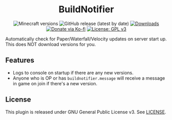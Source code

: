 <h1 align="center">BuildNotifier</h1>

<p align="center">
	<img src="https://img.shields.io/badge/Minecraft-1.19+-orange" alt="Minecraft versions">
	<img src="https://img.shields.io/github/v/release/hyperdefined/BuildNotifier" alt="GitHub release (latest by date)">
	<a href="https://github.com/hyperdefined/BuildNotifier/releases"><img src="https://img.shields.io/github/downloads/hyperdefined/BuildNotifier/total?logo=github" alt="Downloads"></a>
	<a href="https://ko-fi.com/hyperdefined"><img src="https://img.shields.io/badge/Donate-Ko--fi-red" alt="Donate via Ko-fi"></a>
	<a href="https://www.gnu.org/licenses/gpl-3.0"><img src="https://img.shields.io/badge/License-GPLv3-blue.svg" alt="License: GPL v3"></a>
</p>

Automatically check for Paper/Waterfall/Velocity updates on server start up. This does NOT download versions for you.

## Features
* Logs to console on startup if there are any new versions.
* Anyone who is OP or has `buildnotifier.message` will receive a message in game on join if there's a new version.

## License
This plugin is released under GNU General Public License v3. See [LICENSE](https://github.com/hyperdefined/BuildNotifier/blob/master/LICENSE).
